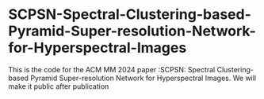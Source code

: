 # SCPSN-Spectral-Clustering-based-Pyramid-Super-resolution-Network-for-Hyperspectral-Images
This is the code for the ACM MM 2024 paper :SCPSN: Spectral Clustering-based Pyramid Super-resolution  Network for Hyperspectral Images.
We will make it public after publication
